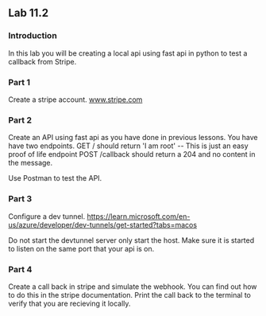 ## Lab 11.2

### Introduction

In this lab you will be creating a local api using fast api in python to test a callback from Stripe. 

### Part 1
Create a stripe account. www.stripe.com 

### Part 2
Create an API using fast api as you have done in previous lessons. You have have two endpoints. 
GET /   should return 'I am root'   -- This is just an easy proof of life endpoint
POST /callback should return a 204 and no content in the message. 

Use Postman to test the API. 

### Part 3
Configure a dev tunnel. https://learn.microsoft.com/en-us/azure/developer/dev-tunnels/get-started?tabs=macos

Do not start the devtunnel server only start the host. Make sure it is started to listen on the same port that your api is on. 

### Part 4
Create a call back in stripe and simulate the webhook.  You can find out how to do this in the stripe documentation. Print the call back to the terminal to verify that you are recieving it locally. 

